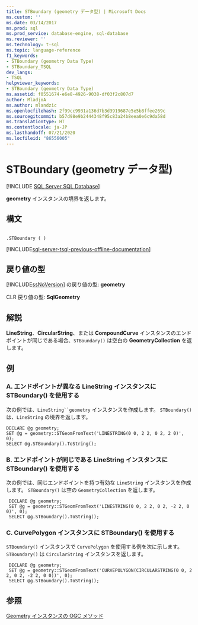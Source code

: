 ```yaml
---
title: STBoundary (geometry データ型) | Microsoft Docs
ms.custom: ''
ms.date: 03/14/2017
ms.prod: sql
ms.prod_service: database-engine, sql-database
ms.reviewer: ''
ms.technology: t-sql
ms.topic: language-reference
f1_keywords:
- STBoundary (geometry Data Type)
- STBoundary_TSQL
dev_langs:
- TSQL
helpviewer_keywords:
- STBoundary (geometry Data Type)
ms.assetid: f0551674-e6e8-4926-9038-df03f2c807d7
author: MladjoA
ms.author: mlandzic
ms.openlocfilehash: 2f99cc9931a136d7b3d3919687e5e5b8ffee269c
ms.sourcegitcommit: b57d98e9b2444348f95c83a24b8eea0e6c9da58d
ms.translationtype: HT
ms.contentlocale: ja-JP
ms.lasthandoff: 07/21/2020
ms.locfileid: "86556005"
---
```

# <a name="stboundary-geometry-data-type"></a>STBoundary (geometry データ型)
[!INCLUDE [SQL Server SQL Database](../../includes/applies-to-version/sql-asdb.md)]

  **geometry** インスタンスの境界を返します。  
  
## <a name="syntax"></a>構文  
  
```  
  
.STBoundary ( )  
```  
  
[!INCLUDE[sql-server-tsql-previous-offline-documentation](../../includes/sql-server-tsql-previous-offline-documentation.md)]

## <a name="return-types"></a>戻り値の型
 [!INCLUDE[ssNoVersion](../../includes/ssnoversion-md.md)] の戻り値の型: **geometry**  
  
 CLR 戻り値の型: **SqlGeometry**  
  
## <a name="remarks"></a>解説  
 **LineString**、**CircularString**、または **CompoundCurve** インスタンスのエンドポイントが同じである場合、`STBoundary()` は空白の **GeometryCollection** を返します。  
  
## <a name="examples"></a>例  
  
### <a name="a-using-stboundary-on-a-linestring-instance-with-different-endpoints"></a>A. エンドポイントが異なる LineString インスタンスに STBoundary() を使用する  
 次の例では、`LineString``geometry` インスタンスを作成します。 `STBoundary()` は、`LineString` の境界を返します。  
  
```  
DECLARE @g geometry;  
SET @g = geometry::STGeomFromText('LINESTRING(0 0, 2 2, 0 2, 2 0)', 0);  
SELECT @g.STBoundary().ToString();  
```  
  
### <a name="b-using-stboundary-on-a-linestring-instance-with-the-same-endpoints"></a>B. エンドポイントが同じである LineString インスタンスに STBoundary() を使用する  
 次の例では、同じエンドポイントを持つ有効な `LineString` インスタンスを作成します。 `STBoundary()` は空の `GeometryCollection` を返します。  
  
```
 DECLARE @g geometry;  
 SET @g = geometry::STGeomFromText('LINESTRING(0 0, 2 2, 0 2, -2 2, 0 0)', 0);  
 SELECT @g.STBoundary().ToString();
 ```  
  
### <a name="c-using-stboundary-on-a-curvepolygon-instance"></a>C. CurvePolygon インスタンスに STBoundary() を使用する  
 `STBoundary()` インスタンスで `CurvePolygon` を使用する例を次に示します。 `STBoundary()` は `CircularString` インスタンスを返します。  
  
```
 DECLARE @g geometry;  
 SET @g = geometry::STGeomFromText('CURVEPOLYGON(CIRCULARSTRING(0 0, 2 2, 0 2, -2 2, 0 0))', 0);  
 SELECT @g.STBoundary().ToString();
 ```  
  
## <a name="see-also"></a>参照  
 [Geometry インスタンスの OGC メソッド](../../t-sql/spatial-geometry/ogc-methods-on-geometry-instances.md)  
  
  
